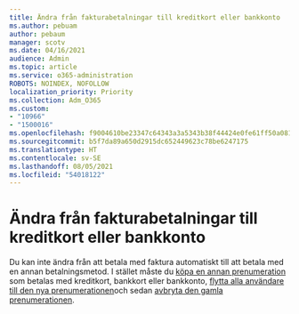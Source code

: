 ```yaml
---
title: Ändra från fakturabetalningar till kreditkort eller bankkonto
ms.author: pebuam
author: pebaum
manager: scotv
ms.date: 04/16/2021
audience: Admin
ms.topic: article
ms.service: o365-administration
ROBOTS: NOINDEX, NOFOLLOW
localization_priority: Priority
ms.collection: Adm_O365
ms.custom:
- "10966"
- "1500016"
ms.openlocfilehash: f9004610be23347c64343a3a5343b38f44424e0fe61ff50a0818acff24966786
ms.sourcegitcommit: b5f7da89a650d2915dc652449623c78be6247175
ms.translationtype: HT
ms.contentlocale: sv-SE
ms.lasthandoff: 08/05/2021
ms.locfileid: "54018122"
---
```

# <a name="change-from-invoice-payments-to-credit-card-or-bank-account"></a>Ändra från fakturabetalningar till kreditkort eller bankkonto

Du kan inte ändra från att betala med faktura automatiskt till att betala med en annan betalningsmetod. I stället måste du [köpa en annan prenumeration](https://docs.microsoft.com/microsoft-365/commerce/try-or-buy-microsoft-365#buy-a-different-subscription) som betalas med kreditkort, bankkort eller bankkonto, [flytta alla användare till den nya prenumerationen](https://docs.microsoft.com/microsoft-365/commerce/subscriptions/move-users-different-subscription)och sedan [avbryta den gamla prenumerationen](https://docs.microsoft.com/microsoft-365/commerce/subscriptions/cancel-your-subscription). 